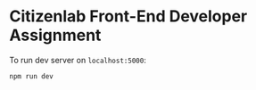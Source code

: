 # Citizenlab Front-End Developer Assignment

To run dev server on `localhost:5000`:

```bash
npm run dev
````